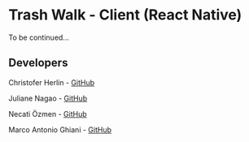 # Trash Walk - Client (React Native)

To be continued...

## Developers

Christofer Herlin - [GitHub](https://github.com/cherlin)

Juliane Nagao - [GitHub](https://github.com/junagao)

Necati Özmen - [GitHub](https://github.com/necatiozmen)

Marco Antonio Ghiani - [GitHub](https://github.com/marcoantonioghiani01)